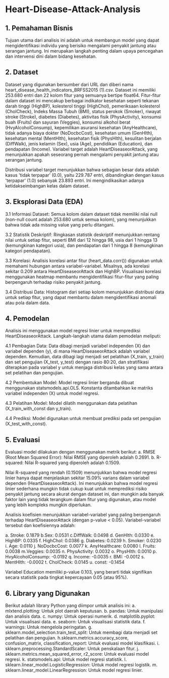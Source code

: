 # Heart-Disease-Attack-Analysis

## 1. Pemahaman Bisnis
Tujuan utama dari analisis ini adalah untuk membangun model yang dapat mengidentifikasi individu yang berisiko mengalami penyakit jantung atau serangan jantung. Ini merupakan langkah penting dalam upaya pencegahan dan intervensi dini dalam bidang kesehatan.

## 2. Dataset
Dataset yang digunakan bersumber dari URL dan diberi nama heart_disease_health_indicators_BRFSS2015 (1).csv. Dataset ini memiliki 253.680 entri dan 22 kolom fitur yang semuanya bertipe float64. Fitur-fitur dalam dataset ini mencakup berbagai indikator kesehatan seperti tekanan darah tinggi (HighBP), kolesterol tinggi (HighChol), pemeriksaan kolesterol (CholCheck), Indeks Massa Tubuh (BMI), status perokok (Smoker), riwayat stroke (Stroke), diabetes (Diabetes), aktivitas fisik (PhysActivity), konsumsi buah (Fruits) dan sayuran (Veggies), konsumsi alkohol berat (HvyAlcoholConsump), kepemilikan asuransi kesehatan (AnyHealthcare), tidak adanya biaya dokter (NoDocbcCost), kesehatan umum (GenHlth), kesehatan mental (MentHlth), kesehatan fisik (PhysHlth), kesulitan berjalan (DiffWalk), jenis kelamin (Sex), usia (Age), pendidikan (Education), dan pendapatan (Income). Variabel target adalah HeartDiseaseorAttack, yang menunjukkan apakah seseorang pernah mengalami penyakit jantung atau serangan jantung.

Distribusi variabel target menunjukkan bahwa sebagian besar data adalah kasus 'tidak terpapar' (0.0), yaitu 229.787 entri, dibandingkan dengan kasus 'terpapar' (1.0) sebanyak 23.893 entri. Ini mengindikasikan adanya ketidakseimbangan kelas dalam dataset.

## 3. Eksplorasi Data (EDA)
3.1 Informasi Dataset: Semua kolom dalam dataset tidak memiliki nilai null (non-null count adalah 253.680 untuk semua kolom), yang menunjukkan bahwa tidak ada missing value yang perlu ditangani.

3.2 Statistik Deskriptif: Ringkasan statistik deskriptif menunjukkan rentang nilai untuk setiap fitur, seperti BMI dari 12 hingga 98, usia dari 1 hingga 13 (kemungkinan kategori usia), dan pendapatan dari 1 hingga 8 (kemungkinan kategori pendapatan).

3.3 Korelasi: Analisis korelasi antar fitur (heart_data.corr()) digunakan untuk memahami hubungan antara variabel-variabel. Misalnya, ada korelasi sekitar 0.209 antara HeartDiseaseorAttack dan HighBP. Visualisasi korelasi menggunakan heatmap membantu mengidentifikasi fitur-fitur yang paling berpengaruh terhadap risiko penyakit jantung.

3.4 Distribusi Data: Histogram dari setiap kolom menunjukkan distribusi data untuk setiap fitur, yang dapat membantu dalam mengidentifikasi anomali atau pola dalam data.

## 4. Pemodelan
Analisis ini menggunakan model regresi linier untuk memprediksi HeartDiseaseorAttack. Langkah-langkah utama dalam pemodelan meliputi:

4.1 Pembagian Data: Data dibagi menjadi variabel independen (X) dan variabel dependen (y), di mana HeartDiseaseorAttack adalah variabel dependen. Kemudian, data dibagi lagi menjadi set pelatihan (X_train, y_train) dan set pengujian (X_test, y_test) dengan rasio 80:20, dan stratifikasi diterapkan pada variabel y untuk menjaga distribusi kelas yang sama antara set pelatihan dan pengujian.

4.2 Pembentukan Model: Model regresi linier berganda dibuat menggunakan statsmodels.api.OLS. Konstanta ditambahkan ke matriks variabel independen (X) untuk model regresi.

4.3 Pelatihan Model: Model dilatih menggunakan data pelatihan (X_train_with_const dan y_train).

4.4 Prediksi: Model digunakan untuk membuat prediksi pada set pengujian (X_test_with_const).

## 5. Evaluasi
Evaluasi model dilakukan dengan menggunakan metrik berikut:
a. RMSE (Root Mean Squared Error): Nilai RMSE yang diperoleh adalah 0.2691.
b. R-squared: Nilai R-squared yang diperoleh adalah 0.1509.

Nilai R-squared yang rendah (0.1509) menunjukkan bahwa model regresi linier hanya dapat menjelaskan sekitar 15.09% varians dalam variabel dependen (HeartDiseaseorAttack). Ini menunjukkan bahwa model regresi linier sederhana mungkin tidak cukup kuat untuk memprediksi risiko penyakit jantung secara akurat dengan dataset ini, dan mungkin ada banyak faktor lain yang tidak terangkum dalam fitur yang digunakan, atau model yang lebih kompleks mungkin diperlukan.

Analisis koefisien menunjukkan variabel-variabel yang paling berpengaruh terhadap HeartDiseaseorAttack (dengan p-value < 0.05). Variabel-variabel tersebut dan koefisiennya adalah:

a. Stroke: 0.1879
b.Sex: 0.0531
c.DiffWalk: 0.0498
d. GenHlth: 0.0330
e. HighBP: 0.0335
f. HighChol: 0.0386
g. Diabetes: 0.0239
h. Smoker: 0.0230
i. Age: 0.0110
j. NoDocbcCost: 0.0077
k. AnyHealthcare: 0.0080
l. Fruits: 0.0038
m.Veggies: 0.0035
n. PhysActivity: 0.0032
o. PhysHlth: 0.0010
p. HvyAlcoholConsump: -0.0192
q. Income: -0.0035
r. BMI: -0.0012
s. MentHlth: -0.0002
t. CholCheck: 0.0145
u. const: -0.1454

Variabel Education memiliki p-value 0.103, yang berarti tidak signifikan secara statistik pada tingkat kepercayaan 0.05 (atau 95%).

## 6. Library yang Digunakan
Berikut adalah library Python yang diimpor untuk analisis ini:
a. mlxtend.plotting: Untuk plot daerah keputusan.
b. pandas: Untuk manipulasi dan analisis data.
c. numpy: Untuk operasi numerik.
d. matplotlib.pyplot: Untuk visualisasi data.
e. seaborn: Untuk visualisasi statistik data.
f. warnings: Untuk mengelola peringatan.
g. sklearn.model_selection.train_test_split: Untuk membagi data menjadi set pelatihan dan pengujian.
h.sklearn.metrics.accuracy_score, confusion_matrix, classification_report: Untuk evaluasi model klasifikasi.
i. sklearn.preprocessing.StandardScaler: Untuk penskalaan fitur.
j. sklearn.metrics.mean_squared_error, r2_score: Untuk evaluasi model regresi.
k. statsmodels.api: Untuk model regresi statistik.
l. sklearn.linear_model.LogisticRegression: Untuk model regresi logistik.
m. sklearn.linear_model.LinearRegression: Untuk model regresi linier.

